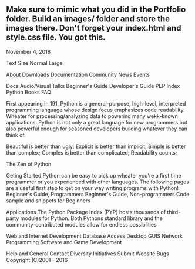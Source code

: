 ## Make sure to mimic what you did in the Portfolio folder.  Build an images/ folder and store the images there.  Don't forget your index.html and style.css file. You got this.


November 4, 2018

Text Size
Normal
Large

About
Downloads
Documentation
Community
News
Events

Docs
Audio/Visual Talks
Beginner's Guide
Developer's Guide
PEP Index
Python Books
FAQ

First appearing in 191, Python is a general-purpose, high-level, interpreted programming language whose design focus emphasizes code readability. Wheater for processing/analyzing data to powering many wekk-known applications. Python is not only a great language for new programmers but also powerful enough for seasoned developers building whatever they can think of.

Beautiful is better than ugly;
Explicit is better than implicit;
Simple is better than complex;
Comples is better than complicated;
Readability counts;

The Zen of Python

Geting Started
Python can be easy to pick up wheater you're a first time programmer or you experienced with other languages. The following pages are a useful first step to get on your way writing programs with Python!
Beginner's Guide, Programmers
Beginner's Guide, Non-programmers
Code sample and snippets for Beginners

Applications
The Python Package Index (PYP) hosts thousands of third-party modules for Python. Both Pythons standard library and the community-contributed modules allow for endless possiblities

Web and Internet Development
Database Access
Desktop GUIS
Network Programming
Software and Game Development


Help and General Contact
Diversity Initiatives
Submit Website Bugs
Copyright (C)2001 - 2016

